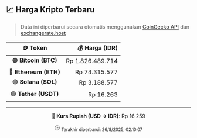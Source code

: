 

<!-- HARGA_KRIPTO -->
## 📈 Harga Kripto Terbaru

> Data ini diperbarui secara otomatis menggunakan [CoinGecko API](https://www.coingecko.com/) dan [exchangerate.host](https://exchangerate.host/)

<div align="center">

| 🪙 Token | 💰 Harga (IDR) |
|:------:|---------------:|
| 🟠 **Bitcoin (BTC)**   | Rp 1.826.489.714 |
| 🔵 **Ethereum (ETH)**  | Rp 74.315.577 |
| 🟣 **Solana (SOL)**    | Rp 3.188.577 |
| 🟢 **Tether (USDT)**   | Rp 16.263 |

---

💱 **Kurs Rupiah (USD → IDR)**: Rp 16.259

🕒 <sub>Terakhir diperbarui: 26/8/2025, 02.10.07</sub>

</div>
<!-- /HARGA_KRIPTO -->